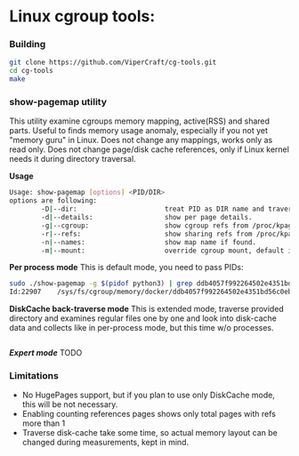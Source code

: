 # Linux cgroup tools:

### Building
```bash
git clone https://github.com/ViperCraft/cg-tools.git
cd cg-tools
make
```

### show-pagemap utility

This utility examine cgroups memory mapping, active(RSS) and shared parts. Useful to finds memory usage anomaly, especially if you not yet "memory guru" in Linux. Does not change any mappings, works only as read only. Does not change page/disk cache references, only if Linux kernel needs it during directory traversal.

**Usage**
```bash
Usage: show-pagemap [options] <PID/DIR>
options are following:
        -D|--dir:                      treat PID as DIR name and traverse files as page-cache.
        -d|--details:                  show per page details.
        -g|--cgroup:                   show cgroup refs from /proc/kpagecgroup.
        -r|--refs:                     show sharing refs from /proc/kpagecount.
        -n|--names:                    show map name if found.
        -m|--mount:                    override cgroup mount, default is /sys/fs/cgroup/.
```

**Per process mode**
This is default mode, you need to pass PIDs:
```bash
sudo ./show-pagemap -g $(pidof python3) | grep ddb4057f992264502e4351bd56c0eb19e34fb34682cc3c399b2f10c7b9e74968
Id:22907    /sys/fs/cgroup/memory/docker/ddb4057f992264502e4351bd56c0eb19e34fb34682cc3c399b2f10c7b9e74968 104675     = 408.89 MB
```

**DiskCache back-traverse mode**
This is extended mode, traverse provided directory and examines regular files one by one and look into disk-cache data and collects like in per-process mode, but this time w/o processes.
```bash

```

***Expert mode***
TODO

### Limitations

- No HugePages support, but if you plan to use only DiskCache mode, this will be not necessary.
- Enabling counting references pages shows only total pages with refs more than 1
- Traverse disk-cache take some time, so actual memory layout can be changed during measurements, kept in mind.


